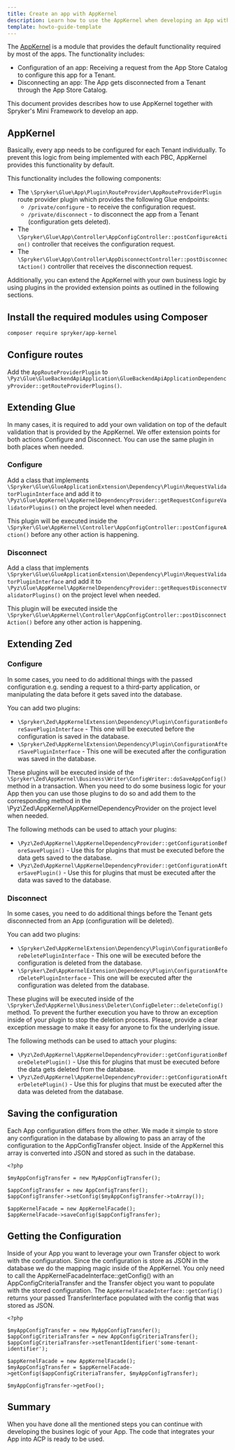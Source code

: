 ```yaml
---
title: Create an app with AppKernel
description: Learn how to use the AppKernel when developing an App with Spryker's Mini Framework
template: howto-guide-template
---
```


The [AppKernel](https://github.com/spryker/app-kernel) is a module that provides the default functionality required by most of the apps. The functionality includes:

- Configuration of an app: Receiving a request from the App Store Catalog to configure this app for a Tenant.
- Disconnecting an app: The App gets disconnected from a Tenant through the App Store Catalog.

This document provides describes how to use AppKernel together with Spryker's Mini Framework to develop an app.

## AppKernel
Basically, every app needs to be configured for each Tenant individually. To prevent this logic from being implemented with each PBC, AppKernel provides this functionality by default.

This functionality includes the following components:

- The `\Spryker\Glue\App\Plugin\RouteProvider\AppRouteProviderPlugin` route provider plugin which provides the following Glue endpoints:
  - `/private/configure` - to receive the configuration request.
  - `/private/disconnect` - to disconnect the app from a Tenant (configuration gets deleted).
- The `\Spryker\Glue\App\Controller\AppConfigController::postConfigureAction()` controller that receives the configuration request. 
- The `\Spryker\Glue\App\Controller\AppDisconnectController::postDisconnectAction()` controller that receives the disconnection request. 
 
Additionally, you can extend the AppKernel with your own business logic by using plugins in the provided extension points as outlined in the following sections.

## Install the required modules using Composer

```bash
composer require spryker/app-kernel
```


## Configure routes

Add the `AppRouteProviderPlugin` to `\Pyz\Glue\GlueBackendApiApplication\GlueBackendApiApplicationDependencyProvider::getRouteProviderPlugins()`.

## Extending Glue

In many cases, it is required to add your own validation on top of the default validation that is provided by the AppKernel. We offer extension points for both actions Configure and Disconnect. You can use the same plugin in both places when needed.

### Configure

Add a class that implements `\Spryker\Glue\GlueApplicationExtension\Dependency\Plugin\RequestValidatorPluginInterface` and add it to `\Pyz\Glue\AppKernel\AppKernelDependencyProvider::getRequestConfigureValidatorPlugins()` on the project level when needed.

This plugin will be executed inside the `\Spryker\Glue\AppKernel\Controller\AppConfigController::postConfigureAction()` before any other action is happening.

### Disconnect

Add a class that implements `\Spryker\Glue\GlueApplicationExtension\Dependency\Plugin\RequestValidatorPluginInterface` and add it to `\Pyz\Glue\AppKernel\AppKernelDependencyProvider::getRequestDisconnectValidatorPlugins()` on the project level when needed.

This plugin will be executed inside the `\Spryker\Glue\AppKernel\Controller\AppConfigController::postDisconnectAction()` before any other action is happening.

## Extending Zed

### Configure

In some cases, you need to do additional things with the passed configuration e.g. sending a request to a third-party application, or manipulating the data before it gets saved into the database.

You can add two plugins:

- `\Spryker\Zed\AppKernelExtension\Dependency\Plugin\ConfigurationBeforeSavePluginInterface` - This one will be executed before the configuration is saved in the database. 
- `\Spryker\Zed\AppKernelExtension\Dependency\Plugin\ConfigurationAfterSavePluginInterface` - This one will be executed after the configuration was saved in the database.

These plugins will be executed inside of the `\Spryker\Zed\AppKernel\Business\Writer\ConfigWriter::doSaveAppConfig()` method in a transaction. When you need to do some business logic for your App then you can use those plugins to do so and add them to the corresponding method in the \Pyz\Zed\AppKernel\AppKernelDependencyProvider on the project level when needed.

The following methods can be used to attach your plugins:

- `\Pyz\Zed\AppKernel\AppKernelDependencyProvider::getConfigurationBeforeSavePlugin()` - Use this for plugins that must be executed before the data gets saved to the database. 
- `\Pyz\Zed\AppKernel\AppKernelDependencyProvider::getConfigurationAfterSavePlugin()` - Use this for plugins that must be executed after the data was saved to the database.

### Disconnect

In some cases, you need to do additional things before the Tenant gets disconnected from an App (configuration will be deleted).

You can add two plugins:

- `\Spryker\Zed\AppKernelExtension\Dependency\Plugin\ConfigurationBeforeDeletePluginInterface` - This one will be executed before the configuration is deleted from the database. 
- `\Spryker\Zed\AppKernelExtension\Dependency\Plugin\ConfigurationAfterDeletePluginInterface` - This one will be executed after the configuration was deleted from the database.

These plugins will be executed inside of the `\Spryker\Zed\AppKernel\Business\Deleter\ConfigDeleter::deleteConfig()` method. To prevent the further execution you have to throw an exception inside of your plugin to stop the deletion process. Please, provide a clear exception message to make it easy for anyone to fix the underlying issue.

The following methods can be used to attach your plugins:

- `\Pyz\Zed\AppKernel\AppKernelDependencyProvider::getConfigurationBeforeDeletePlugin()` - Use this for plugins that must be executed before the data gets deleted from the database. 
- `\Pyz\Zed\AppKernel\AppKernelDependencyProvider::getConfigurationAfterDeletePlugin()` - Use this for plugins that must be executed after the data was deleted from the database.

## Saving the configuration

Each App configuration differs from the other. We made it simple to store any configuration in the database by allowing to pass an array of the configuration to the AppConfigTransfer object. Inside of the AppKernel this array is converted into JSON and stored as such in the database.

```
<?php

$myAppConfigTransfer = new MyAppConfigTransfer();

$appConfigTransfer = new AppConfigTransfer();
$appConfigTransfer->setConfig($myAppConfigTransfer->toArray());

$appKernelFacade = new AppKernelFacade();
$appKernelFacade->saveConfig($appConfigTransfer);
```

## Getting the Configuration

Inside of your App you want to leverage your own Transfer object to work with the configuration. Since the configuration is store as JSON in the database we do the mapping magic inside of the AppKernel. You only need to call the AppKernelFacadeInterface::getConfig() with an AppConfigCriteriaTransfer and the Transfer object you want to populate with the stored configuration. The `AppKernelFacadeInterface::getConfig()` returns your passed TransferInterface populated with the config that was stored as JSON.

```
<?php

$myAppConfigTransfer = new MyAppConfigTransfer();
$appConfigCriteriaTransfer = new AppConfigCriteriaTransfer();
$appConfigCriteriaTransfer->setTenantIdentifier('some-tenant-identifier');

$appKernelFacade = new AppKernelFacade();
$myAppConfigTransfer = $appKernelFacade->getConfig($appConfigCriteriaTransfer, $myAppConfigTransfer);

$myAppConfigTransfer->getFoo();
```


## Summary

When you have done all the mentioned steps you can continue with developing the busines logic of your App. The code that integrates your App into ACP is ready to be used.
